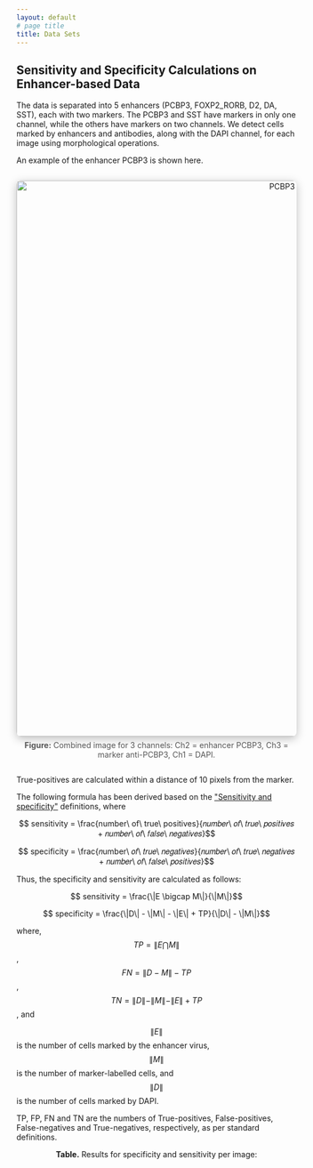 ```yaml
---
layout: default
# page title
title: Data Sets
---
```


## Sensitivity and Specificity Calculations on Enhancer-based Data

The data is separated into 5 enhancers  (PCBP3, FOXP2_RORB, D2, DA, SST), each with two markers. 
The PCBP3 and SST have markers in only one channel, while the others have markers on two channels. 
We detect cells marked by enhancers and antibodies, along with the DAPI channel, for each image using morphological operations. 

An example of the enhancer PCBP3 is shown here.

<div style="text-align:center; margin:2em 0;">
  <img src="{{ '/assets/images/PCBp3_antiPCBp3.png' | relative_url }}" alt="PCBP3 Example" style="width:1000px; height:auto; object-fit:contain; border-radius:8px; box-shadow:0 4px 16px rgba(0,0,0,0.25);">
  <div style="margin-top:0.5em; color:#555; font-size:1em;"><strong>Figure:</strong> Combined image for 3 channels: Ch2 = enhancer PCBP3, Ch3 = marker anti-PCBP3, Ch1 = DAPI.</div>
</div>

True-positives are calculated within a distance of 10 pixels from the marker. 

<script src='https://cdnjs.cloudflare.com/ajax/libs/mathjax/2.7.4/MathJax.js?config=default'></script>

The following formula has been derived based on the [\"Sensitivity and specificity\"](https://en.wikipedia.org/wiki/Sensitivity_and_specificity) definitions, where

$$ sensitivity = \frac{number\ of\ true\ positives}{𝑛𝑢𝑚𝑏𝑒𝑟\ 𝑜𝑓\ 𝑡𝑟𝑢𝑒\ 𝑝𝑜𝑠𝑖𝑡𝑖𝑣𝑒𝑠 + 𝑛𝑢𝑚𝑏𝑒𝑟\ 𝑜𝑓\ 𝑓𝑎𝑙𝑠𝑒\ 𝑛𝑒𝑔𝑎𝑡𝑖𝑣𝑒𝑠}$$

$$ specificity = \frac{𝑛umber\ 𝑜𝑓\ 𝑡𝑟𝑢𝑒\ 𝑛𝑒𝑔𝑎𝑡𝑖𝑣𝑒𝑠}{𝑛𝑢𝑚𝑏𝑒𝑟\ 𝑜𝑓\ 𝑡𝑟𝑢𝑒\ 𝑛𝑒𝑔𝑎𝑡𝑖𝑣𝑒𝑠 + 𝑛𝑢𝑚𝑏𝑒𝑟\ 𝑜𝑓\ 𝑓𝑎𝑙𝑠𝑒\ 𝑝𝑜𝑠𝑖𝑡𝑖𝑣𝑒𝑠}$$   

Thus, the specificity and sensitivity are calculated as follows:

$$ sensitivity = \frac{\|E \bigcap M\|}{\|M\|}$$

$$ specificity = \frac{\|D\| - \|M\| - \|E\| + TP}{\|D\| - \|M\|}$$   

where, $$TP = \|E \bigcap M\|$$, $$FN = \|D - M\| - TP$$, $$TN = \|D\| - \|M\| - \|E\| + TP$$, and

$$\|E\|$$  is the number of cells marked by the enhancer virus, $$\|M\|$$ is the number of marker-labelled cells, and $$\|D\|$$ is the number of cells marked by DAPI.

TP, FP, FN and TN are the numbers of True-positives, False-positives, False-negatives and True-negatives, respectively, as per standard definitions.

<p align="center">
<strong>Table.</strong> Results for specificity and sensitivity per image:  
</p>

<div id="enhancer-table-container" style="overflow-x:auto; margin:2em 0;"></div>

<script src="https://cdn.jsdelivr.net/npm/papaparse@5.4.1/papaparse.min.js"></script>
<script>
  // Build Google Drive URLs from file ID
  function driveThumbnailURL(fileId, size = 80) {
    return `https://drive.google.com/thumbnail?id=${fileId}&sz=${size}`;
  }
  function driveViewURL(fileId) {
    return `https://drive.google.com/file/d/${fileId}/view?usp=sharing`;
  }

  // Convert Dropbox share link to direct download
  function dropboxDownloadURL(url) {
    // replace dl=0 with dl=1 for direct download
    return url.replace(/dl=0/, 'dl=1');
  }

  fetch('/assets/data/example2.csv')
    .then(res => res.text())
    .then(csv => {
      Papa.parse(csv, { header: true, skipEmptyLines: true,
        complete(results) {
          const data = results.data;
          let html = '<table style="border-collapse:collapse;width:100%;font-size:1em;font-family:Segoe UI,Arial,sans-serif;">';
          html += '<thead><tr style="background:#f2f2f2;">';

          // Table headers
          Object.keys(data[0]).forEach(key => {
            html += `<th style="padding:8px;border:1px solid #ddd;">${key}</th>`;
          });
          html += '</tr></thead><tbody>';

          // Table rows
          data.forEach((row, i) => {
            html += `<tr style="background:${i % 2 === 0 ? '#fff' : '#f9f9f9'};">`;
            Object.entries(row).forEach(([key, cell]) => {
              let content = cell;

              // Thumbnail column: Google Drive
              if ((key === 'Thumbnail' || key === 'ThumbnailID') && cell) {
                const thumbUrl = driveThumbnailURL(cell);
                const viewUrl = driveViewURL(cell);
                content = `<a href="${viewUrl}" target="_blank" rel="noopener noreferrer">
                              <img src="${thumbUrl}" width="80" height="80" style="object-fit:cover;border-radius:4px;" alt="thumb"/>
                           </a>`;

              // Composite Images column: Dropbox download link
              } else if (key === 'Composite Images' && cell) {
                const dlUrl = dropboxDownloadURL(cell);
                content = `<a href="${dlUrl}" download target="_blank" rel="noopener noreferrer">Download</a>`;
              }

              html += `<td style="padding:8px;border:1px solid #ddd;text-align:center;">${content}</td>`;
            });
            html += '</tr>';
          });

          html += '</tbody></table>';
          document.getElementById('enhancer-table-container').innerHTML = html;
        }
      });
    })
    .catch(err => console.error('CSV load error:', err));
</script>
